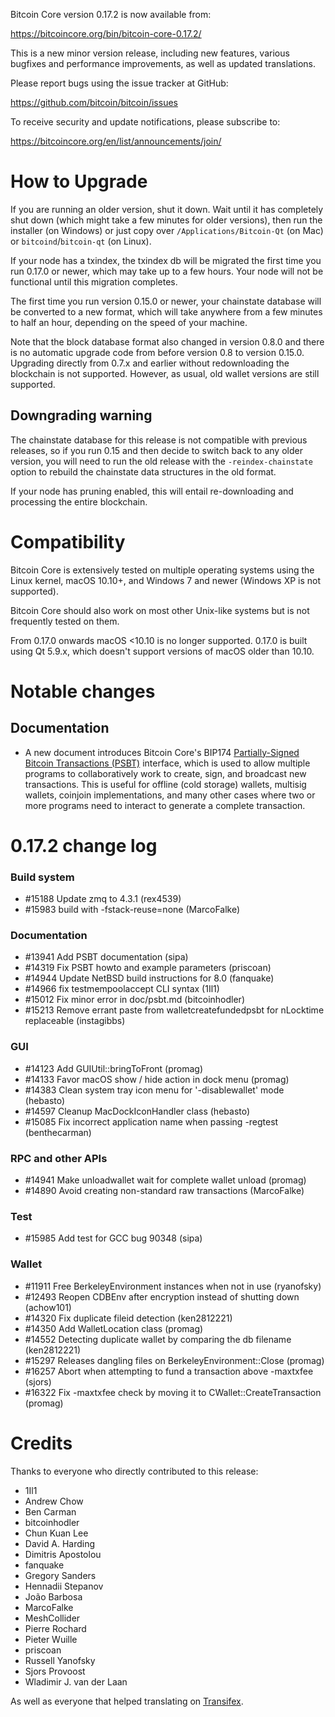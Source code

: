Bitcoin Core version 0.17.2 is now available from:

  <https://bitcoincore.org/bin/bitcoin-core-0.17.2/>

This is a new minor version release, including new features, various bugfixes
and performance improvements, as well as updated translations.

Please report bugs using the issue tracker at GitHub:

  <https://github.com/bitcoin/bitcoin/issues>

To receive security and update notifications, please subscribe to:

  <https://bitcoincore.org/en/list/announcements/join/>

How to Upgrade
==============

If you are running an older version, shut it down. Wait until it has completely
shut down (which might take a few minutes for older versions), then run the
installer (on Windows) or just copy over `/Applications/Bitcoin-Qt` (on Mac)
or `bitcoind`/`bitcoin-qt` (on Linux).

If your node has a txindex, the txindex db will be migrated the first time you
run 0.17.0 or newer, which may take up to a few hours. Your node will not be
functional until this migration completes.

The first time you run version 0.15.0 or newer, your chainstate database will be converted to a
new format, which will take anywhere from a few minutes to half an hour,
depending on the speed of your machine.

Note that the block database format also changed in version 0.8.0 and there is no
automatic upgrade code from before version 0.8 to version 0.15.0. Upgrading
directly from 0.7.x and earlier without redownloading the blockchain is not supported.
However, as usual, old wallet versions are still supported.

Downgrading warning
-------------------

The chainstate database for this release is not compatible with previous
releases, so if you run 0.15 and then decide to switch back to any
older version, you will need to run the old release with the `-reindex-chainstate`
option to rebuild the chainstate data structures in the old format.

If your node has pruning enabled, this will entail re-downloading and
processing the entire blockchain.

Compatibility
==============

Bitcoin Core is extensively tested on multiple operating systems using
the Linux kernel, macOS 10.10+, and Windows 7 and newer (Windows XP is not supported).

Bitcoin Core should also work on most other Unix-like systems but is not
frequently tested on them.

From 0.17.0 onwards macOS <10.10 is no longer supported. 0.17.0 is built using Qt 5.9.x, which doesn't
support versions of macOS older than 10.10.

Notable changes
===============

Documentation
-------------

- A new document introduces Bitcoin Core's BIP174
  [Partially-Signed Bitcoin Transactions (PSBT)](https://github.com/bitcoin/bitcoin/blob/0.17/doc/psbt.md)
  interface, which is used to allow multiple programs to collaboratively
  work to create, sign, and broadcast new transactions.  This is useful
  for offline (cold storage) wallets, multisig wallets, coinjoin
  implementations, and many other cases where two or more programs need
  to interact to generate a complete transaction.

0.17.2 change log
=================

### Build system
- #15188 Update zmq to 4.3.1 (rex4539)
- #15983 build with -fstack-reuse=none (MarcoFalke)

### Documentation
- #13941 Add PSBT documentation (sipa)
- #14319 Fix PSBT howto and example parameters (priscoan)
- #14944 Update NetBSD build instructions for 8.0 (fanquake)
- #14966 fix testmempoolaccept CLI syntax (1Il1)
- #15012 Fix minor error in doc/psbt.md (bitcoinhodler)
- #15213 Remove errant paste from walletcreatefundedpsbt for nLocktime replaceable (instagibbs)

### GUI
- #14123 Add GUIUtil::bringToFront (promag)
- #14133 Favor macOS show / hide action in dock menu (promag)
- #14383 Clean system tray icon menu for '-disablewallet' mode (hebasto)
- #14597 Cleanup MacDockIconHandler class (hebasto)
- #15085 Fix incorrect application name when passing -regtest (benthecarman)

### RPC and other APIs
- #14941 Make unloadwallet wait for complete wallet unload (promag)
- #14890 Avoid creating non-standard raw transactions (MarcoFalke)

### Test
- #15985 Add test for GCC bug 90348 (sipa)

### Wallet
- #11911 Free BerkeleyEnvironment instances when not in use (ryanofsky)
- #12493 Reopen CDBEnv after encryption instead of shutting down (achow101)
- #14320 Fix duplicate fileid detection (ken2812221)
- #14350 Add WalletLocation class (promag)
- #14552 Detecting duplicate wallet by comparing the db filename (ken2812221)
- #15297 Releases dangling files on BerkeleyEnvironment::Close (promag)
- #16257 Abort when attempting to fund a transaction above -maxtxfee (sjors)
- #16322 Fix -maxtxfee check by moving it to CWallet::CreateTransaction (promag)

Credits
=======

Thanks to everyone who directly contributed to this release:

- 1Il1
- Andrew Chow
- Ben Carman
- bitcoinhodler
- Chun Kuan Lee
- David A. Harding
- Dimitris Apostolou
- fanquake
- Gregory Sanders
- Hennadii Stepanov
- João Barbosa
- MarcoFalke
- MeshCollider
- Pierre Rochard
- Pieter Wuille
- priscoan
- Russell Yanofsky
- Sjors Provoost
- Wladimir J. van der Laan

As well as everyone that helped translating on [Transifex](https://www.transifex.com/projects/p/bitcoin/).
